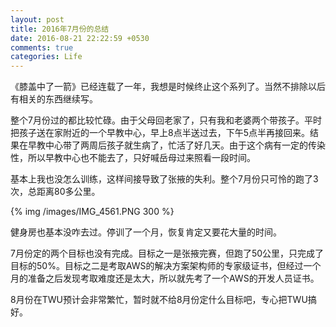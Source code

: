 ```yaml
---
layout: post
title: 2016年7月份的总结
date: 2016-08-21 22:22:59 +0530
comments: true
categories: Life 
---
```


《膝盖中了一箭》已经连载了一年，我想是时候终止这个系列了。当然不排除以后有相关的东西继续写。

<!-- more -->

整个7月份过的都比较忙碌。由于父母回老家了，只有我和老婆两个带孩子。平时把孩子送在家附近的一个早教中心，早上8点半送过去，下午5点半再接回来。结果在早教中心带了两周后孩子就生病了，忙活了好几天。由于这个病有一定的传染性，所以早教中心也不能去了，只好喊岳母过来照看一段时间。

基本上我也没怎么训练，这样间接导致了张掖的失利。整个7月份只可怜的跑了3次，总距离80多公里。

{% img /images/IMG_4561.PNG 300 %}

健身房也基本没咋去过。停训了一个月，恢复肯定又要花大量的时间。

7月份定的两个目标也没有完成。目标之一是张掖完赛，但跑了50公里，只完成了目标的50%。目标之二是考取AWS的解决方案架构师的专家级证书，但经过一个月的准备之后发现考取难度还是太大，所以就先考了一个AWS的开发人员证书。

8月份在TWU预计会非常繁忙，暂时就不给8月份定什么目标吧，专心把TWU搞好。

